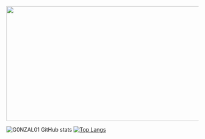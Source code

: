 <p align="center">
  <img width="1400" height="300" src=[https://github.com/G0NZAL01/G0NZAL01/blob/main/LOGO.jpg]>
</p>
<p align="center"> 
  
  ![G0NZAL01 GitHub stats]( https://github-readme-stats.vercel.app/api?username=G0NZAL01&count_private=true&&theme=tokyonight)
[![Top Langs](https://github-readme-stats.vercel.app/api/top-langs/?username=G0NZAL01&layout=donut&theme=tokyonight)](https://github.com/G0NZAL01/github-readme-stats)
</p> 
